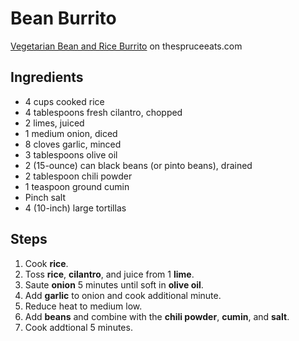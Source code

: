 # Bean Burrito
[Vegetarian Bean and Rice Burrito](https://www.thespruceeats.com/vegetarian-bean-and-rice-burrito-recipe-3378550) on thespruceeats.com

## Ingredients
* 4 cups cooked rice
* 4 tablespoons fresh cilantro, chopped
* 2 limes, juiced
* 1 medium onion, diced
* 8 cloves garlic, minced
* 3 tablespoons olive oil
* 2 (15-ounce) can black beans (or pinto beans), drained
* 2 tablespoon chili powder
* 1 teaspoon ground cumin
* Pinch salt
* 4 (10-inch) large tortillas

## Steps
1. Cook **rice**.
2. Toss **rice**, **cilantro**, and juice from 1 **lime**.
3. Saute **onion** 5 minutes until soft in **olive oil**.
4. Add **garlic** to onion and cook additional minute.
5. Reduce heat to medium low.
6. Add **beans** and combine with the **chili powder**, **cumin**, and **salt**.
7. Cook addtional 5 minutes.
